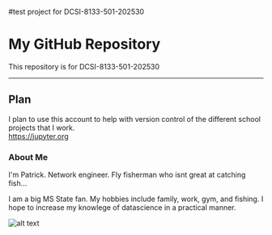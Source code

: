 #test project for DCSI-8133-501-202530

# My GitHub Repository

This repository is for DCSI-8133-501-202530
*****
## Plan
I plan to use this account to help with version control of the different school projects that I work.  
https://jupyter.org

### About Me
I'm Patrick. Network engineer. Fly fisherman who isnt great at catching fish...

I am a big MS State fan. 
My hobbies include family, work, gym, and fishing.
I hope to increase my knowlege of datascience in a practical manner.


![alt text][logo]

[logo]: https://github.com/pak57/DSCI-8133-501-202530-student/tree/main "This picture is a dream in Fly Fishing"
